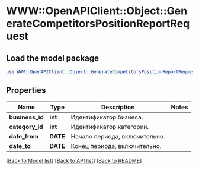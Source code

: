 # WWW::OpenAPIClient::Object::GenerateCompetitorsPositionReportRequest

## Load the model package
```perl
use WWW::OpenAPIClient::Object::GenerateCompetitorsPositionReportRequest;
```

## Properties
Name | Type | Description | Notes
------------ | ------------- | ------------- | -------------
**business_id** | **int** | Идентификатор бизнеса. | 
**category_id** | **int** | Идентификатор категории. | 
**date_from** | **DATE** | Начало периода, включительно. | 
**date_to** | **DATE** | Конец периода, включительно. | 

[[Back to Model list]](../README.md#documentation-for-models) [[Back to API list]](../README.md#documentation-for-api-endpoints) [[Back to README]](../README.md)


